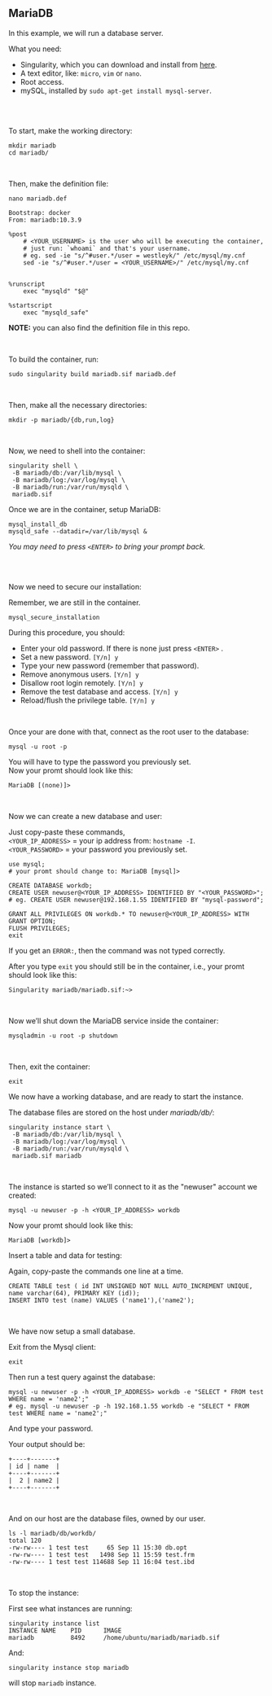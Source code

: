 ## MariaDB

In this example, we will run a database server.


What you need:
 - Singularity, which you can download and install from [here](https://github.com/sylabs/singularity).
 - A text editor, like: `micro`, `vim` or `nano`.
 - Root access.
 - mySQL, installed by `sudo apt-get install mysql-server`.
 
<br>
<br>


To start, make the working directory:
```
mkdir mariadb
cd mariadb/
```

<br>

Then, make the definition file:
```
nano mariadb.def
```
```
Bootstrap: docker
From: mariadb:10.3.9

%post
    # <YOUR_USERNAME> is the user who will be executing the container,
    # just run: `whoami` and that's your username.
    # eg. sed -ie "s/^#user.*/user = westleyk/" /etc/mysql/my.cnf
    sed -ie "s/^#user.*/user = <YOUR_USERNAME>/" /etc/mysql/my.cnf


%runscript
    exec "mysqld" "$@"

%startscript
    exec "mysqld_safe"

```
**NOTE:** you can also find the definition file in this repo.

<br>

To build the container, run:
```
sudo singularity build mariadb.sif mariadb.def
```

<br>

Then, make all the necessary directories:
```
mkdir -p mariadb/{db,run,log}
```

<br>

Now, we need to shell into the container:
```
singularity shell \
 -B mariadb/db:/var/lib/mysql \
 -B mariadb/log:/var/log/mysql \
 -B mariadb/run:/var/run/mysqld \
 mariadb.sif
```

Once we are in the container, setup MariaDB:
```
mysql_install_db
mysqld_safe --datadir=/var/lib/mysql &
```
*You may need to press `<ENTER>` to bring your prompt back.*

<br>
<br>

Now we need to secure our installation:

Remember, we are still in the container.
```
mysql_secure_installation
```

During this procedure, you should:

 - Enter your old password. If there is none just press `<ENTER>` . 
 - Set a new password. `[Y/n] y`
 - Type your new password (remember that password).
 - Remove anonymous users. `[Y/n] y`
 - Disallow root login remotely. `[Y/n] y`
 - Remove the test database and access. `[Y/n] y`
 - Reload/flush the privilege table. `[Y/n] y`

<br>

Once your are done with that, connect as the root user to the database:
```
mysql -u root -p
```
You will have to type the password you previously set.
<br>
Now your promt should look like this:
```
MariaDB [(none)]>
```

<br>

Now we can create a new database and user:

Just copy-paste these commands, <br>
`<YOUR_IP_ADDRESS>` = your ip address from: `hostname -I`. <br>
`<YOUR_PASSWORD>` = your password you previously set. <br>

```
use mysql;
# your promt should change to: MariaDB [mysql]>

CREATE DATABASE workdb;
CREATE USER newuser@<YOUR_IP_ADDRESS> IDENTIFIED BY "<YOUR_PASSWORD>";
# eg. CREATE USER newuser@192.168.1.55 IDENTIFIED BY "mysql-password";

GRANT ALL PRIVILEGES ON workdb.* TO newuser@<YOUR_IP_ADDRESS> WITH GRANT OPTION;
FLUSH PRIVILEGES;
exit
```
If you get an `ERROR:`, then the command was not typed correctly.

After you type `exit` you should still be in the container, i.e., your promt should look like this:
```
Singularity mariadb/mariadb.sif:~> 
```

<br>

Now we’ll shut down the MariaDB service inside the container:
```
mysqladmin -u root -p shutdown
```

<br>

Then, exit the container:
```
exit
```

We now have a working database, and are ready to start the instance.

The database files are stored on the host under <em>mariadb/db/</em>:
```
singularity instance start \
 -B mariadb/db:/var/lib/mysql \
 -B mariadb/log:/var/log/mysql \
 -B mariadb/run:/var/run/mysqld \
 mariadb.sif mariadb
```

<br>

The instance is started so we’ll connect to it as the "newuser" account we created:
```
mysql -u newuser -p -h <YOUR_IP_ADDRESS> workdb
```


Now your promt should look like this:
```
MariaDB [workdb]> 
```

Insert a table and data for testing:

Again, copy-paste the commands one line at a time.
```
CREATE TABLE test ( id INT UNSIGNED NOT NULL AUTO_INCREMENT UNIQUE, name varchar(64), PRIMARY KEY (id));
INSERT INTO test (name) VALUES ('name1'),('name2');
``` 

<br>

We have now setup a small database.

Exit from the Mysql client:
```
exit
```
Then run a test query against the database:
```
mysql -u newuser -p -h <YOUR_IP_ADDRESS> workdb -e "SELECT * FROM test WHERE name = 'name2';"
# eg. mysql -u newuser -p -h 192.168.1.55 workdb -e "SELECT * FROM test WHERE name = 'name2';"
```
And type your password.


Your output should be:
```
+----+-------+
| id | name  |
+----+-------+
|  2 | name2 |
+----+-------+
```

<br>

And on our host are the database files, owned by our user.
```
ls -l mariadb/db/workdb/
total 120
-rw-rw---- 1 test test     65 Sep 11 15:30 db.opt
-rw-rw---- 1 test test   1498 Sep 11 15:59 test.frm
-rw-rw---- 1 test test 114688 Sep 11 16:04 test.ibd
```

<br>

To stop the instance:

First see what instances are running:
```
singularity instance list
INSTANCE NAME    PID      IMAGE
mariadb          8492     /home/ubuntu/mariadb/mariadb.sif
```
And:
```
singularity instance stop mariadb
```
will stop `mariadb` instance.


<br>
<br>
